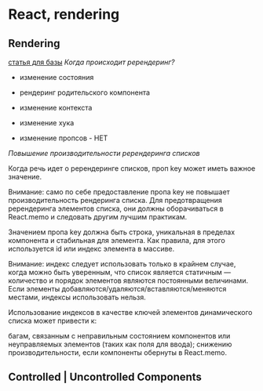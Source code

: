 # React, rendering

## Rendering

[статья для базы](https://habr.com/ru/companies/timeweb/articles/684718/)
_Когда происходит ререндеринг?_

- изменение состояния
- рендеринг родительского компонента
- изменение контекста
- изменение хука

- изменение пропсов - НЕТ

_Повышение производительности ререндеринга списков_

Когда речь идет о ререндеринге списков, проп key может иметь важное значение.

Внимание: само по себе предоставление пропа key не повышает производительность рендеринга списка. Для предотвращения ререндеринга элементов списка, они должны оборачиваться в React.memo и следовать другим лучшим практикам.

Значением пропа key должна быть строка, уникальная в пределах компонента и стабильная для элемента. Как правила, для этого используется id или индекс элемента в массиве.

Внимание: индекс следует использовать только в крайнем случае, когда можно быть уверенным, что список является статичным — количество и порядок элементов являются постоянными величинами. Если элементы добавляются/удаляются/вставляются/меняются местами, индексы использовать нельзя.

Использование индексов в качестве ключей элементов динамического списка может привести к:

багам, связанным с неправильным состоянием компонентов или неуправляемых элементов (таких как поля для ввода);
снижению производительности, если компоненты обернуты в React.memo.

## Controlled | Uncontrolled Components
